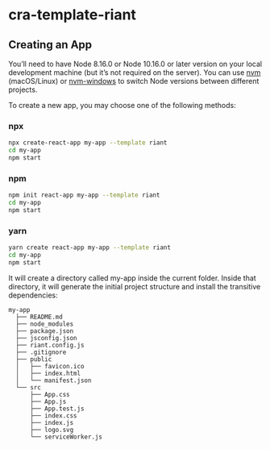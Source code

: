 # cra-template-riant

## Creating an App

You’ll need to have Node 8.16.0 or Node 10.16.0 or later version on your local development machine (but it’s not required on the server). You can use [nvm](https://github.com/nvm-sh/nvm#installation) (macOS/Linux) or [nvm-windows](https://github.com/coreybutler/nvm-windows#node-version-manager-nvm-for-windows) to switch Node versions between different projects.

To create a new app, you may choose one of the following methods:

### npx

```bash
npx create-react-app my-app --template riant
cd my-app
npm start
```

### npm
```bash
npm init react-app my-app --template riant
cd my-app
npm start
```

### yarn
```bash
yarn create react-app my-app --template riant
cd my-app
npm start
```

It will create a directory called my-app inside the current folder.
Inside that directory, it will generate the initial project structure and install the transitive dependencies:

```
my-app
  ├── README.md
  ├── node_modules
  ├── package.json
  ├── jsconfig.json
  ├── riant.config.js
  ├── .gitignore
  ├── public
  │   ├── favicon.ico
  │   ├── index.html
  │   └── manifest.json
  └── src
      ├── App.css
      ├── App.js
      ├── App.test.js
      ├── index.css
      ├── index.js
      ├── logo.svg
      └── serviceWorker.js
```
